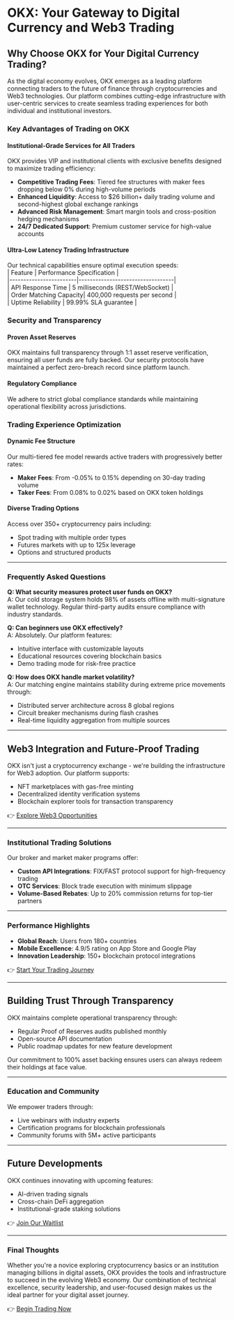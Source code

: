 # OKX: Your Gateway to Digital Currency and Web3 Trading  

## Why Choose OKX for Your Digital Currency Trading?  

As the digital economy evolves, OKX emerges as a leading platform connecting traders to the future of finance through cryptocurrencies and Web3 technologies. Our platform combines cutting-edge infrastructure with user-centric services to create seamless trading experiences for both individual and institutional investors.  

### Key Advantages of Trading on OKX  

#### Institutional-Grade Services for All Traders  
OKX provides VIP and institutional clients with exclusive benefits designed to maximize trading efficiency:  
- **Competitive Trading Fees**: Tiered fee structures with maker fees dropping below 0% during high-volume periods  
- **Enhanced Liquidity**: Access to $26 billion+ daily trading volume and second-highest global exchange rankings  
- **Advanced Risk Management**: Smart margin tools and cross-position hedging mechanisms  
- **24/7 Dedicated Support**: Premium customer service for high-value accounts  

#### Ultra-Low Latency Trading Infrastructure  
Our technical capabilities ensure optimal execution speeds:  
| Feature                | Performance Specification        |  
|------------------------|----------------------------------|  
| API Response Time      | 5 milliseconds (REST/WebSocket)  |  
| Order Matching Capacity| 400,000 requests per second      |  
| Uptime Reliability     | 99.99% SLA guarantee             |  

### Security and Transparency  

#### Proven Asset Reserves  
OKX maintains full transparency through 1:1 asset reserve verification, ensuring all user funds are fully backed. Our security protocols have maintained a perfect zero-breach record since platform launch.  

#### Regulatory Compliance  
We adhere to strict global compliance standards while maintaining operational flexibility across jurisdictions.  

### Trading Experience Optimization  

#### Dynamic Fee Structure  
Our multi-tiered fee model rewards active traders with progressively better rates:  
- **Maker Fees**: From -0.05% to 0.15% depending on 30-day trading volume  
- **Taker Fees**: From 0.08% to 0.02% based on OKX token holdings  

#### Diverse Trading Options  
Access over 350+ cryptocurrency pairs including:  
- Spot trading with multiple order types  
- Futures markets with up to 125x leverage  
- Options and structured products  

---

### Frequently Asked Questions  

**Q: What security measures protect user funds on OKX?**  
A: Our cold storage system holds 98% of assets offline with multi-signature wallet technology. Regular third-party audits ensure compliance with industry standards.  

**Q: Can beginners use OKX effectively?**  
A: Absolutely. Our platform features:  
- Intuitive interface with customizable layouts  
- Educational resources covering blockchain basics  
- Demo trading mode for risk-free practice  

**Q: How does OKX handle market volatility?**  
A: Our matching engine maintains stability during extreme price movements through:  
- Distributed server architecture across 8 global regions  
- Circuit breaker mechanisms during flash crashes  
- Real-time liquidity aggregation from multiple sources  

---

## Web3 Integration and Future-Proof Trading  

OKX isn't just a cryptocurrency exchange - we're building the infrastructure for Web3 adoption. Our platform supports:  
- NFT marketplaces with gas-free minting  
- Decentralized identity verification systems  
- Blockchain explorer tools for transaction transparency  

👉 [Explore Web3 Opportunities](https://bit.ly/okx-bonus)  

---

### Institutional Trading Solutions  

Our broker and market maker programs offer:  
- **Custom API Integrations**: FIX/FAST protocol support for high-frequency trading  
- **OTC Services**: Block trade execution with minimum slippage  
- **Volume-Based Rebates**: Up to 20% commission returns for top-tier partners  

---

### Performance Highlights  

- **Global Reach**: Users from 180+ countries  
- **Mobile Excellence**: 4.9/5 rating on App Store and Google Play  
- **Innovation Leadership**: 150+ blockchain protocol integrations  

👉 [Start Your Trading Journey](https://bit.ly/okx-bonus)  

---

## Building Trust Through Transparency  

OKX maintains complete operational transparency through:  
- Regular Proof of Reserves audits published monthly  
- Open-source API documentation  
- Public roadmap updates for new feature development  

Our commitment to 100% asset backing ensures users can always redeem their holdings at face value.  

---

### Education and Community  

We empower traders through:  
- Live webinars with industry experts  
- Certification programs for blockchain professionals  
- Community forums with 5M+ active participants  

---

## Future Developments  

OKX continues innovating with upcoming features:  
- AI-driven trading signals  
- Cross-chain DeFi aggregation  
- Institutional-grade staking solutions  

👉 [Join Our Waitlist](https://bit.ly/okx-bonus)  

---

### Final Thoughts  

Whether you're a novice exploring cryptocurrency basics or an institution managing billions in digital assets, OKX provides the tools and infrastructure to succeed in the evolving Web3 economy. Our combination of technical excellence, security leadership, and user-focused design makes us the ideal partner for your digital asset journey.  

👉 [Begin Trading Now](https://bit.ly/okx-bonus)